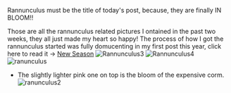 Rannunculus must be the title of today's post, because, they are finally IN BLOOM!!

Those are all the rannunculus related pictures I ontained in the past two weeks, they all just made my heart so happy! The process of how I got the rannunculus started was fully domucenting in my first post this year, click here to read it -> [New Season](https://moklia.github.io/2022/04/16/New-Season.html)
![Rannunculus3](https://user-images.githubusercontent.com/79727789/178087180-0875a4b0-e354-4275-8fb3-331b5047916e.jpg)
![Rannunculus4](https://user-images.githubusercontent.com/79727789/178087183-afa1f7b8-c404-460d-a5d2-97c446b46991.jpg)
![ranunculus](https://user-images.githubusercontent.com/79727789/178087185-391750d0-99c3-4486-b770-9beadcd5adb0.jpg)
* The slightly lighter pink one on top is the bloom of the expensive corm. 
![ranunculus2](https://user-images.githubusercontent.com/79727789/178087187-397b091d-81f0-4535-98c3-3d3e1b07dda7.jpg)
